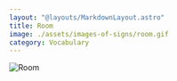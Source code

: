 ```yaml
---
layout: "@layouts/MarkdownLayout.astro"
title: Room
image: ./assets/images-of-signs/room.gif
category: Vocabulary
---
```


![Room](@signs/room.gif)
